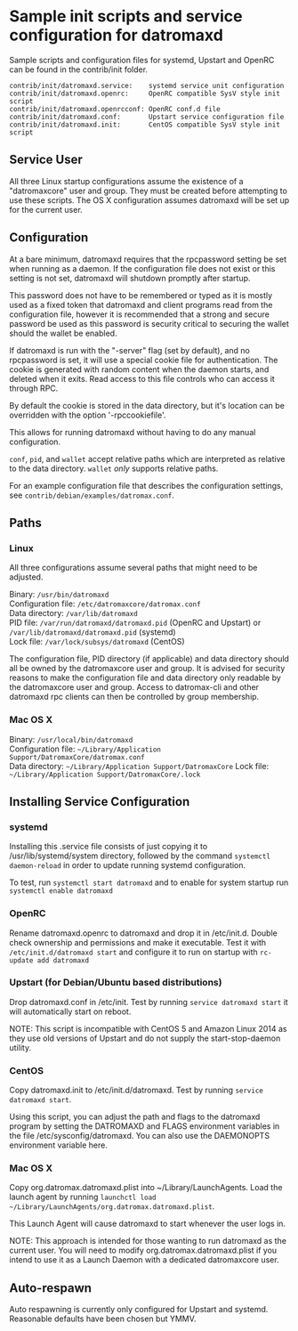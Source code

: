Sample init scripts and service configuration for datromaxd
==========================================================

Sample scripts and configuration files for systemd, Upstart and OpenRC
can be found in the contrib/init folder.

    contrib/init/datromaxd.service:    systemd service unit configuration
    contrib/init/datromaxd.openrc:     OpenRC compatible SysV style init script
    contrib/init/datromaxd.openrcconf: OpenRC conf.d file
    contrib/init/datromaxd.conf:       Upstart service configuration file
    contrib/init/datromaxd.init:       CentOS compatible SysV style init script

Service User
---------------------------------

All three Linux startup configurations assume the existence of a "datromaxcore" user
and group.  They must be created before attempting to use these scripts.
The OS X configuration assumes datromaxd will be set up for the current user.

Configuration
---------------------------------

At a bare minimum, datromaxd requires that the rpcpassword setting be set
when running as a daemon.  If the configuration file does not exist or this
setting is not set, datromaxd will shutdown promptly after startup.

This password does not have to be remembered or typed as it is mostly used
as a fixed token that datromaxd and client programs read from the configuration
file, however it is recommended that a strong and secure password be used
as this password is security critical to securing the wallet should the
wallet be enabled.

If datromaxd is run with the "-server" flag (set by default), and no rpcpassword is set,
it will use a special cookie file for authentication. The cookie is generated with random
content when the daemon starts, and deleted when it exits. Read access to this file
controls who can access it through RPC.

By default the cookie is stored in the data directory, but it's location can be overridden
with the option '-rpccookiefile'.

This allows for running datromaxd without having to do any manual configuration.

`conf`, `pid`, and `wallet` accept relative paths which are interpreted as
relative to the data directory. `wallet` *only* supports relative paths.

For an example configuration file that describes the configuration settings,
see `contrib/debian/examples/datromax.conf`.

Paths
---------------------------------

### Linux

All three configurations assume several paths that might need to be adjusted.

Binary:              `/usr/bin/datromaxd`  
Configuration file:  `/etc/datromaxcore/datromax.conf`  
Data directory:      `/var/lib/datromaxd`  
PID file:            `/var/run/datromaxd/datromaxd.pid` (OpenRC and Upstart) or `/var/lib/datromaxd/datromaxd.pid` (systemd)  
Lock file:           `/var/lock/subsys/datromaxd` (CentOS)  

The configuration file, PID directory (if applicable) and data directory
should all be owned by the datromaxcore user and group.  It is advised for security
reasons to make the configuration file and data directory only readable by the
datromaxcore user and group.  Access to datromax-cli and other datromaxd rpc clients
can then be controlled by group membership.

### Mac OS X

Binary:              `/usr/local/bin/datromaxd`  
Configuration file:  `~/Library/Application Support/DatromaxCore/datromax.conf`  
Data directory:      `~/Library/Application Support/DatromaxCore`
Lock file:           `~/Library/Application Support/DatromaxCore/.lock`

Installing Service Configuration
-----------------------------------

### systemd

Installing this .service file consists of just copying it to
/usr/lib/systemd/system directory, followed by the command
`systemctl daemon-reload` in order to update running systemd configuration.

To test, run `systemctl start datromaxd` and to enable for system startup run
`systemctl enable datromaxd`

### OpenRC

Rename datromaxd.openrc to datromaxd and drop it in /etc/init.d.  Double
check ownership and permissions and make it executable.  Test it with
`/etc/init.d/datromaxd start` and configure it to run on startup with
`rc-update add datromaxd`

### Upstart (for Debian/Ubuntu based distributions)

Drop datromaxd.conf in /etc/init.  Test by running `service datromaxd start`
it will automatically start on reboot.

NOTE: This script is incompatible with CentOS 5 and Amazon Linux 2014 as they
use old versions of Upstart and do not supply the start-stop-daemon utility.

### CentOS

Copy datromaxd.init to /etc/init.d/datromaxd. Test by running `service datromaxd start`.

Using this script, you can adjust the path and flags to the datromaxd program by
setting the DATROMAXD and FLAGS environment variables in the file
/etc/sysconfig/datromaxd. You can also use the DAEMONOPTS environment variable here.

### Mac OS X

Copy org.datromax.datromaxd.plist into ~/Library/LaunchAgents. Load the launch agent by
running `launchctl load ~/Library/LaunchAgents/org.datromax.datromaxd.plist`.

This Launch Agent will cause datromaxd to start whenever the user logs in.

NOTE: This approach is intended for those wanting to run datromaxd as the current user.
You will need to modify org.datromax.datromaxd.plist if you intend to use it as a
Launch Daemon with a dedicated datromaxcore user.

Auto-respawn
-----------------------------------

Auto respawning is currently only configured for Upstart and systemd.
Reasonable defaults have been chosen but YMMV.
